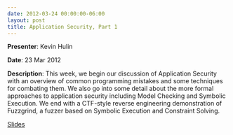 ```yaml
---
date: 2012-03-24 00:00:00-06:00
layout: post
title: Application Security, Part 1
---
```


**Presenter**: Kevin Hulin

**Date**: 23 Mar 2012

**Description**: This week, we begin our discussion of Application Security with an overview of common programming mistakes and some techniques for combating them. We also go into some detail about the more formal approaches to application security including Model Checking and Symbolic Execution. We end with a CTF-style reverse engineering demonstration of Fuzzgrind, a fuzzer based on Symbolic Execution and Constraint Solving.

[Slides](http://csg.utdallas.edu/wp-content/uploads/2012/08/CSGApplicationSecurity.pptx)
